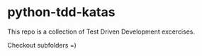 # python-tdd-katas

This repo is a collection of Test Driven Development excercises.

Checkout subfolders =)